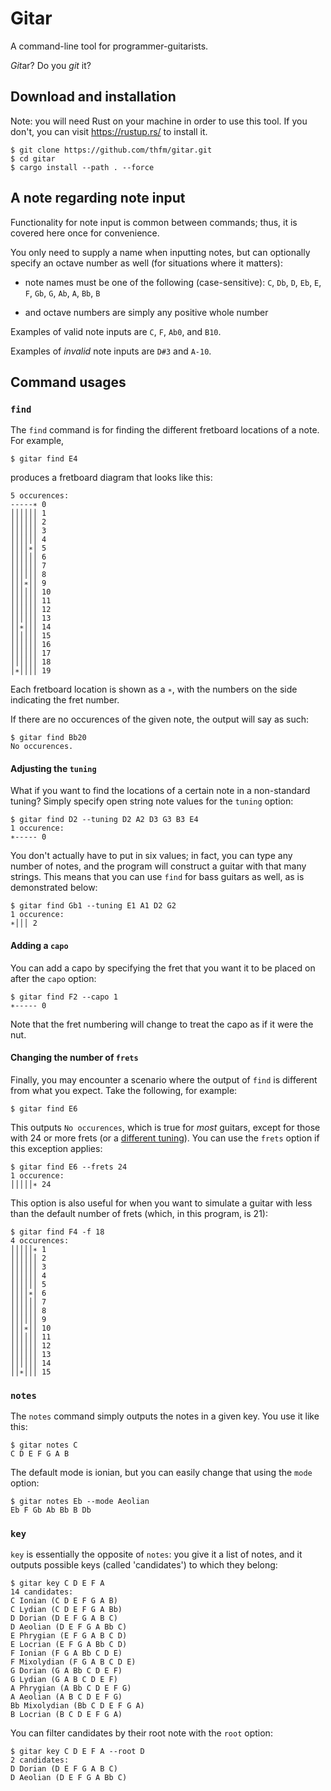 # Gitar

A command-line tool for programmer-guitarists.

*Git*ar? Do you *git* it?

## Download and installation

Note: you will need Rust on your machine in order to use this tool. If you don't, you can visit https://rustup.rs/ to install it.

```console
$ git clone https://github.com/thfm/gitar.git
$ cd gitar
$ cargo install --path . --force
```

## A note regarding note input

Functionality for note input is common between commands; thus, it is covered here once for convenience.

You only need to supply a name when inputting notes, but can optionally specify an octave number as well (for situations where it matters):

* note names must be one of the following (case-sensitive): `C`, `Db`, `D`, `Eb`, `E`, `F`, `Gb`, `G`, `Ab`, `A`, `Bb`, `B`

* and octave numbers are simply any positive whole number

Examples of valid note inputs are `C`, `F`, `Ab0`, and `B10`.

Examples of *invalid* note inputs are `D#3` and `A-10`.

## Command usages

### `find`

The `find` command is for finding the different fretboard locations of a note. For example,

```console
$ gitar find E4
```

produces a fretboard diagram that looks like this:

```console
5 occurences:
-----∗ 0
││││││ 1
││││││ 2
││││││ 3
││││││ 4
││││∗│ 5
││││││ 6
││││││ 7
││││││ 8
│││∗││ 9
││││││ 10
││││││ 11
││││││ 12
││││││ 13
││∗│││ 14
││││││ 15
││││││ 16
││││││ 17
││││││ 18
│∗││││ 19
```

Each fretboard location is  shown as a `∗`, with the numbers on the side indicating the fret number.

If there are no occurences of the given note, the output will say as such:

```console
$ gitar find Bb20
No occurences.
```

#### Adjusting the `tuning`

What if you want to find the locations of a certain note in a non-standard tuning? Simply specify open string note values for the `tuning` option:

```console
$ gitar find D2 --tuning D2 A2 D3 G3 B3 E4
1 occurence:
∗----- 0
```

You don't actually have to put in six values; in fact, you can type any number of notes, and the program will construct a guitar with that many strings. This means that you can use `find` for bass guitars as well, as is demonstrated below:

```console
$ gitar find Gb1 --tuning E1 A1 D2 G2
1 occurence:
∗│││ 2
```

#### Adding a `capo`

You can add a capo by specifying the fret that you want it to be placed on after the `capo` option:

```console:
$ gitar find F2 --capo 1
∗----- 0
```

Note that the fret numbering will change to treat the capo as if it were the nut.

#### Changing the number of `frets`

Finally, you may encounter a scenario where the output of `find` is different from what you expect. Take the following, for example:

```console
$ gitar find E6
```

This outputs `No occurences`, which is true for *most* guitars, except for those with 24 or more frets (or a [different tuning](#adjusting-the-tuning)). You can use the `frets` option if this exception applies:

```console
$ gitar find E6 --frets 24
1 occurence:
│││││∗ 24
```

This option is also useful for when you want to simulate a guitar with less than the default number of frets (which, in this program, is 21):

```console
$ gitar find F4 -f 18
4 occurences:
│││││∗ 1
││││││ 2
││││││ 3
││││││ 4
││││││ 5
││││∗│ 6
││││││ 7
││││││ 8
││││││ 9
│││∗││ 10
││││││ 11
││││││ 12
││││││ 13
││││││ 14
││∗│││ 15
```

### `notes`

The `notes` command simply outputs the notes in a given key. You use it like this:

```console
$ gitar notes C
C D E F G A B
```

The default mode is ionian, but you can easily change that using the `mode` option:

```console
$ gitar notes Eb --mode Aeolian
Eb F Gb Ab Bb B Db
```

### `key`

`key` is essentially the opposite of `notes`: you give it a list of notes, and it outputs possible keys (called 'candidates') to which they belong:

```console
$ gitar key C D E F A
14 candidates:
C Ionian (C D E F G A B)
C Lydian (C D E F G A Bb)
D Dorian (D E F G A B C)
D Aeolian (D E F G A Bb C)
E Phrygian (E F G A B C D)
E Locrian (E F G A Bb C D)
F Ionian (F G A Bb C D E)
F Mixolydian (F G A B C D E)
G Dorian (G A Bb C D E F)
G Lydian (G A B C D E F)
A Phrygian (A Bb C D E F G)
A Aeolian (A B C D E F G)
Bb Mixolydian (Bb C D E F G A)
B Locrian (B C D E F G A)
```

You can filter candidates by their root note with the `root` option:

```console
$ gitar key C D E F A --root D
2 candidates:
D Dorian (D E F G A B C)  
D Aeolian (D E F G A Bb C)
```
